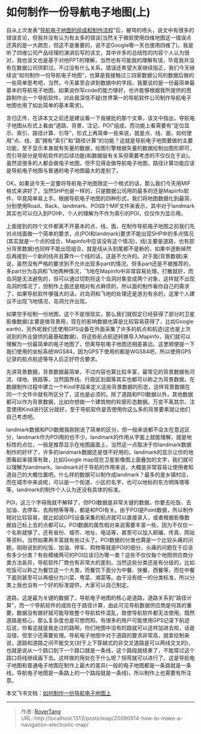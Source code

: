 # 如何制作一份导航电子地图(上)


自从上次发表“[导航电子地图的组成和制作流程](https://rovertang.feishu.cn/docx/doxcnxTkd0PCsjjpllnXCqD6thh)”后，被骂的喷头，说文中有很多的错误言论，但我并没有认为有太多的错误(当然关于微软使用四维地图这一错误点还真的是一大疏忽，但这不是重要的，说不定Google哪一天也使用四维了)。我是听了四维公司产品经理的演讲后写的该文，其中许多的总结性的内容个人认为很对，我也该文也是基于对他PPT的理解，当然也有可能我的理解有误，毕竟我并没有在数据公司供职过。不过没有什么关系，错误还希望大家继续指正，我们今天继续谈“如何制作一份导航电子地图”，也算是我接触过三四家数据公司的数据后做的一些简单思考吧，当然，今天甚至会讲到数据中的字段，我要说的是一份最简单最基本的导航电子地图，如果说你写code的能力够好，也许能够根据我所提供的思路制作出一个导航软件，对此我深信不疑(世界第一的导航软件公司制作导航电子地图也用了如此简单的基本需求)。

言归正传，在讲本文之前还是建议看一下我被批的那个文章，该文中指出，导航电子地图从形式上看由“道路、背景、注记、POI”组成，而功能上看需要有“定位显示、索引、路径计算、引导”，形式上再简单一些来说，就是点、线、面，如何使用“点、线、面”拥有“索引”和“路径计算”的功能？这就是导航电子地图要做的主要功能，至于显示本身就有矢量的数据，绘图引擎根据矢量的数据绘制出图形即可，而引导部分是导航软件的后续功能(和数据层有关系但需要考虑的不仅仅在于此)。虽然说很多的人都会做电子地图，但不见得会做导航电子地图，路径计算功能应该是导航电子地图与普通的电子地图最大的差别了。

OK，如果说今天一定要将导航电子地图限定一个格式的话，那么我们今天用MIF格式来讲好了，当然SHP也是一样的，只是数据公司用的最多的还是Mapinfo软件，毕竟简单易上手。根据导航电子地图的四种形式，我们将地图数据化到最简，分别使用Road、Back、landmark、POI四个MIF文件来表示，其中对于landmark其实也可以归入到POI中，个人的理解为不作为索引的POI，仅仅作为显示用。

上面提到的四个文件都离不开基本的点、线、面，在制作导航电子地图之前我们先对点线面做一个简单的要求，点(POI和landmark)要求不能出现SHP中的多点情况(其实就是一个点的组合，Mapinfo中应该没有这个情况)，线(主要是道路，也有部分背景数据)也同样不能出现组合，就是线从头到尾都不是断的，如果中途断掉然后再接到一个新的线并且算作一个线的话，这是不允许的。对于面(背景数据)来说，虽然没有严格的要求到不允许出现多part的情况，但多part还是不被推荐的，多part分为岛洞和飞地两种情况，飞地在Mapinfo中非常容易处理，打散就好，而岛洞是无法避免的，但可以通过切割将这个岛洞对象变成两个对象，这样就不出现岛洞的情况了，但制作上面还是相对有点麻烦的，所以面的制作看你自己的需求了，如果导航软件够强大的话，对岛洞和飞地的处理还是游刃有余的，这里个人建议不出现飞地情况，岛洞允许出现。

如果空手绘制一份地图，这个不是很现实，那么我们就假定已经获得了部分的卫星影像数据(主要是做背景用，现在的影响数据也算是比较容易获得了，比如Google earth)，另外呢我们还使用GPS设备在外面采集了许多的航点和航迹(这也是上次说到的外业提供的最基础数据)，将这些航点航迹转换导入Mapinfo，我们就可以理解为一份最简单的电子地图了，但离导航电子地图还相差甚远。这里顺便提一下我们使用的坐标系统WGS84，因为GPS下使用的都是WGS84吧，所以使用GPS记录的航点航迹等导入后正好符合要求。

先讲背景数据，背景数据最简单，不过内容也算比较丰富，最常见的背景数据有河流、绿地、铁路等，当然国界线、行政区划面等其实也都可以称之为背景数据，在数据制作过程中建立一个Kind字段来定义这些背景数据的形态，这样背景数据在同一个文件中就有所区分了，这也是必须的。除了道路和POI数据以外，其他数据都可以作为背景数据，比如你想做一个建筑物的轮廓形态数据。万变不离其宗，注意使用Kind进行区分就好，至于导航软件是否使用你这么多的背景要素就让他们自己考虑吧。

landmark数据和POI数据我刚刚说了简单的区分，但一般来说都不会太在意这区分，landmark作为POI用的也不少。landmark的作用从字面上就能理解，就是地标性的点位，一般是推荐显示在地图画面上，当然这一点取决于你landmark数据制作的好坏了，许多的landmark数据还是很不好用的。landmark的显示让你的地图看起来错落有致，比如Google map现在卫星影像图上面叠加的文字，我们就可以理解为landmark。landmark对于导航的作用来说，大概是非常容易让使用者知道自己的大概位置吧。什么样的数据可以制作成landmark？最多的是乡镇村庄，而在城市中来说呢，可以是一个街道、小区的名字，也可以地标的东方明珠塔等等，landmark的制作个人认为还没有具体的标准。

POI，这三个字母我就不解释了，但POI数据是非常关键的数据，你要去吃饭、去加油、去停车、去购物等等等，都是和POI有关。由于POI是Point数据，所以制作相对比较容易，就比如说GPS设备采集的航点就可以直接录入，或者根据影像数据自己标上去的点都可以。POI数据的属性相对来说需要丰富一些，因为不仅仅一个名称就够了，还有省份、城市、地址、电话等，甚至可以加入邮编、传真、网站等资料，当然如果再丰富就有些过头了。POI数据的分类也算是一个比较头痛的问题，刚刚说到的吃饭、加油、停车、购物等就是POI的细分，头痛的问题在于应该有多少分类？有些模棱两可的POI应该归为哪一类？这些不仅仅每个地图供应商分类方法各异，导航软件厂商也有非常大的差别。当然这些分类还是有分级的，比如吃饭可以称之为餐饮这一个大类，而餐饮下面分为中餐、快餐、西餐等，而在中餐下面则甚至可以再细分为川菜、粤菜、湘菜等。由于没有统一的分类标准，所以分类上我也没有一个好的标准提供，大家可以自己制定。

道路，这是最为关键的数据了，导航电子地图的核心是道路，道路关系到“路径计算”，而一个导航软件的成败在于路径计算，由此可见导航数据供应商是何其的重要，数据没有做好就可能导致整个导航软件混乱，致使导航软件都无法使用。既然道路是核心，那么复杂度也是可想而知。有很多的用户可能使用GPS记录下航迹后说，你看这就是我走过的路啊，你们地图中没有的路就可以这样加进去啦，话是没错，但至少还需要处理。导航电子地图中对于道路的要求非常高，就拿绘制来说，道路和道路之间不能交叉(对于上下穿越式的非交叉道路是可以两线交叉的)，也就是说从一个路口到下一个路口就是一条线，这个路段就结束了，不能穿过这个路口将线继续画下去。这样做的用处在于什么呢？拐弯就可以进行了。这是导航电子地图和普通电子地图在制作上最大的差异(一般的电子地图都是一条路就是一条线，导航电子地图是一条路上的一个路段就是一条线)，所以制作上也需要有所注意。

本文飞书文档：[如何制作一份导航电子地图上](https://rovertang.feishu.cn/docx/doxcnUo8O7ecv9juSQLSVmASLOg)


---

> 作者: [RoverTang](https://rovertang.com)  
> URL: http://localhost:1313/posts/map/20090914-how-to-make-a-navigation-electronic-map/  


